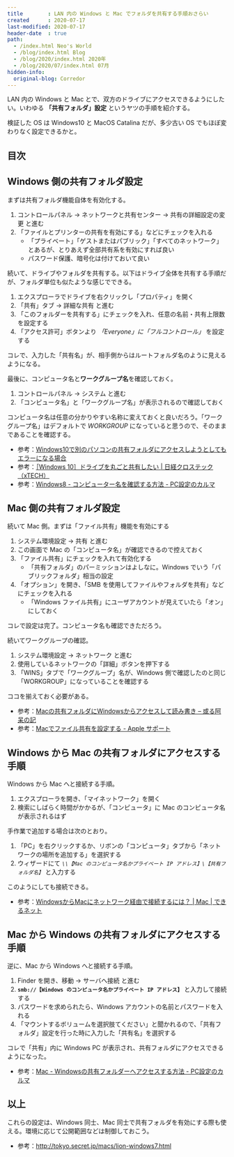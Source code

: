 ```yaml
---
title        : LAN 内の Windows と Mac でフォルダを共有する手順おさらい
created      : 2020-07-17
last-modified: 2020-07-17
header-date  : true
path:
  - /index.html Neo's World
  - /blog/index.html Blog
  - /blog/2020/index.html 2020年
  - /blog/2020/07/index.html 07月
hidden-info:
  original-blog: Corredor
---
```


LAN 内の Windows と Mac とで、双方のドライブにアクセスできるようにしたい。いわゆる **「共有フォルダ」設定** というヤツの手順を紹介する。

検証した OS は Windows10 と MacOS Catalina だが、多少古い OS でもほぼ変わりなく設定できるかと。

## 目次

## Windows 側の共有フォルダ設定

まずは共有フォルダ機能自体を有効化する。

1. コントロールパネル → ネットワークと共有センター → 共有の詳細設定の変更 と進む
2. 「ファイルとプリンターの共有を有効にする」などにチェックを入れる
    - 「プライベート」「ゲストまたはパブリック」「すべてのネットワーク」とあるが、とりあえず全部共有系を有効にすれば良い
    - パスワード保護、暗号化は付けておいて良い

続いて、ドライブやフォルダを共有する。以下はドライブ全体を共有する手順だが、フォルダ単位も似たような感じでできる。

1. エクスプローラでドライブを右クリックし「プロパティ」を開く
2. 「共有」タブ → 詳細な共有 と進む
3. 「このフォルダーを共有する」にチェックを入れ、任意の名前・共有上限数を設定する
4. 「アクセス許可」ボタンより *「Everyone」に「フルコントロール」* を設定する

コレで、入力した「共有名」が、相手側からはルートフォルダ名のように見えるようになる。

最後に、コンピュータ名と**ワークグループ名**を確認しておく。

1. コントロールパネル → システム と進む
2. 「コンピュータ名」と「ワークグループ名」が表示されるので確認しておく

コンピュータ名は任意の分かりやすい名称に変えておくと良いだろう。「ワークグループ名」はデフォルトで *WORKGROUP* になっていると思うので、そのままであることを確認する。

- 参考：[Windows10で別のパソコンの共有フォルダにアクセスしようとしてもエラーになる場合](http://hirogura.com/2016/08/24/post-4059/)
- 参考：[［Windows 10］ドライブを丸ごと共有したい | 日経クロステック（xTECH）](https://xtech.nikkei.com/it/atcl/column/15/112000265/060900093/)
- 参考：[Windows8 - コンピューター名を確認する方法 - PC設定のカルマ](https://pc-karuma.net/windows8-find-computer-name/)

## Mac 側の共有フォルダ設定

続いて Mac 側。まずは「ファイル共有」機能を有効にする

1. システム環境設定 → 共有 と進む
2. この画面で Mac の「コンピュータ名」が確認できるので控えておく
3. 「ファイル共有」にチェックを入れて有効化する
    - 「共有フォルダ」のパーミッションはよしなに。Windows でいう「パブリックフォルダ」相当の設定
4. 「オプション」を開き、「SMB を使用してファイルやフォルダを共有」などにチェックを入れる
    - 「Windows ファイル共有」にユーザアカウントが見えていたら「オン」にしておく

コレで設定は完了。コンピュータ名も確認できただろう。

続いてワークグループの確認。

1. システム環境設定 → ネットワーク と進む
2. 使用しているネットワークの「詳細」ボタンを押下する
3. 「WINS」タブで「ワークグループ」名が、Windows 側で確認したのと同じ「WORKGROUP」になっていることを確認する

ココを揃えておく必要がある。

- 参考：[Macの共有フォルダにWindowsからアクセスして読み書き – 或る阿呆の記](https://hack-le.com/mac-win-smb/)
- 参考：[Macでファイル共有を設定する - Apple サポート](https://support.apple.com/ja-jp/guide/mac-help/mh17131/mac)

## Windows から Mac の共有フォルダにアクセスする手順

Windows から Mac へと接続する手順。

1. エクスプローラを開き、「マイネットワーク」を開く
2. 検索にしばらく時間がかかるが、「コンピュータ」に Mac のコンピュータ名が表示されるはず

手作業で追加する場合は次のとおり。

1. 「PC」を右クリックするか、リボンの「コンピュータ」タブから「ネットワークの場所を追加する」を選択する
2. ウィザードにて *`\\【Mac のコンピュータ名かプライベート IP アドレス】\【共有フォルダ名】`* と入力する

このようにしても接続できる。

- 参考：[WindowsからMacにネットワーク経由で接続するには？ | Mac | できるネット](https://dekiru.net/article/347/)

## Mac から Windows の共有フォルダにアクセスする手順

逆に、Mac から Windows へと接続する手順。

1. Finder を開き、移動 → サーバへ接続 と進む
2. **`smb://【Windows のコンピュータ名かプライベート IP アドレス】`** と入力して接続する
3. パスワードを求められたら、Windows アカウントの名前とパスワードを入れる
4. 「マウントするボリュームを選択肢てください」と聞かれるので、「共有フォルダ」設定を行った時に入力した「共有名」を選択する

コレで「共有」内に Windows PC が表示され、共有フォルダにアクセスできるようになった。

- 参考：[Mac - Windowsの共有フォルダーへアクセスする方法 - PC設定のカルマ](https://pc-karuma.net/mac-mount-windows-share-folder/)

## 以上

これらの設定は、Windows 同士、Mac 同士で共有フォルダを有効にする際も使える。環境に応じて公開範囲などは制御しておこう。

- 参考：<http://tokyo.secret.jp/macs/lion-windows7.html>
